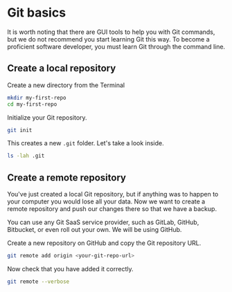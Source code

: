 # Git basics

It is worth noting that there are GUI tools to help you with Git commands, but we do not recommend you start learning Git this way. To become a proficient software developer, you must learn Git through the command line. 

## Create a local repository

Create a new directory from the Terminal

```sh
mkdir my-first-repo
cd my-first-repo
```

Initialize your Git repository. 

```sh
git init
```

This creates a new `.git` folder. Let's take a look inside.

```sh
ls -lah .git
```

## Create a remote repository

You've just created a local Git repository, but if anything was to happen to your computer you would lose all your data. Now we want to create a remote repository and push our changes there so that we have a backup. 

You can use any Git SaaS service provider, such as GitLab, GitHub, Bitbucket, or even roll out your own. We will be using GitHub. 

Create a new repository on GitHub and copy the Git repository URL. 

```sh
git remote add origin <your-git-repo-url>
```

Now check that you have added it correctly.

```sh
git remote --verbose
```
